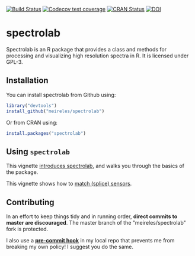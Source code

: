 [![Build Status](https://travis-ci.com/meireles/spectrolab.svg?branch=master)](https://travis-ci.com/meireles/spectrolab)
[![Codecov test coverage](https://codecov.io/gh/meireles/spectrolab/branch/master/graph/badge.svg)](https://codecov.io/gh/meireles/spectrolab?branch=master)
[![CRAN Status](https://www.r-pkg.org/badges/version/spectrolab)](https://cran.r-project.org/package=spectrolab)
[![DOI](https://zenodo.org/badge/73844175.svg)](https://zenodo.org/badge/latestdoi/73844175)

# spectrolab

Spectrolab is an R package that provides a class and methods for processing and visualizing high resolution spectra in R. It is licensed under GPL-3.

## Installation

You can install spectrolab from Github using:

```R
library("devtools")
install_github("meireles/spectrolab")
```

Or from CRAN using:

```R
install.packages("spectrolab")
```

## Using `spectrolab`

This vignette [introduces spectrolab](https://github.com/meireles/spectrolab/blob/master/vignettes/introduction_to_spectrolab.pdf), and walks you through the basics of the package.

This vignette shows how to [match (splice) sensors](https://github.com/meireles/spectrolab/blob/master/vignettes/match_sensors.pdf).


## Contributing

In an effort to keep things tidy and in running order, __direct commits to master are discouraged__. The master branch of the "meireles/spectrolab" fork is protected.

I also use a [__pre-commit hook__](https://stackoverflow.com/questions/40462111/git-prevent-commits-in-master-branch) in my local repo that prevents me from breaking my own policy! I suggest you do the same.
